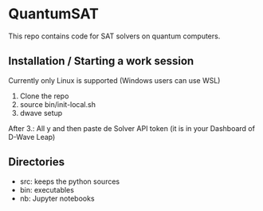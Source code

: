 # QuantumSAT

This repo contains code for SAT solvers on quantum computers.

## Installation / Starting a work session

Currently only Linux is supported (Windows users can use WSL)

1. Clone the repo
2. source bin/init-local.sh
3. dwave setup

After 3.: All y and then paste de Solver API token (it is in your Dashboard of D-Wave Leap)

## Directories

* src: keeps the python sources
* bin: executables
* nb: Jupyter notebooks

